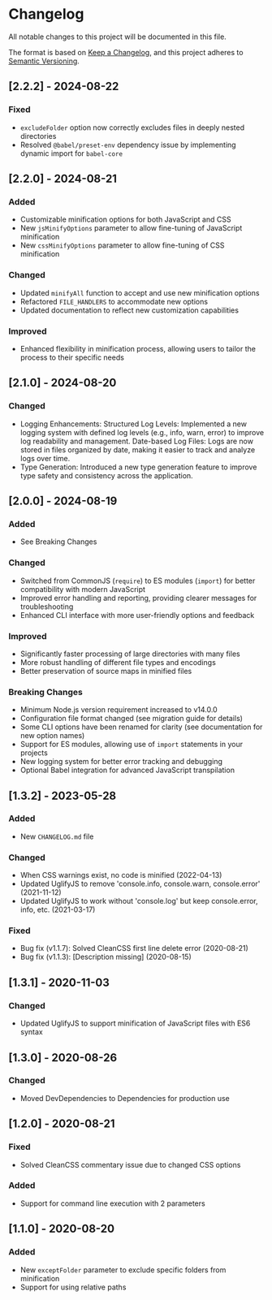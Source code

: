 # Changelog

All notable changes to this project will be documented in this file.

The format is based on [Keep a Changelog](https://keepachangelog.com/en/1.0.0/),
and this project adheres to [Semantic Versioning](https://semver.org/spec/v2.0.0.html).

## [2.2.2] - 2024-08-22

### Fixed

- `excludeFolder` option now correctly excludes files in deeply nested directories
- Resolved `@babel/preset-env` dependency issue by implementing dynamic import for `babel-core`

## [2.2.0] - 2024-08-21

### Added

- Customizable minification options for both JavaScript and CSS
- New `jsMinifyOptions` parameter to allow fine-tuning of JavaScript minification
- New `cssMinifyOptions` parameter to allow fine-tuning of CSS minification

### Changed

- Updated `minifyAll` function to accept and use new minification options
- Refactored `FILE_HANDLERS` to accommodate new options
- Updated documentation to reflect new customization capabilities

### Improved

- Enhanced flexibility in minification process, allowing users to tailor the process to their specific needs

## [2.1.0] - 2024-08-20

### Changed

- Logging Enhancements:
  Structured Log Levels: Implemented a new logging system with defined log levels (e.g., info, warn, error) to improve log readability and management.
  Date-based Log Files: Logs are now stored in files organized by date, making it easier to track and analyze logs over time.
- Type Generation:
  Introduced a new type generation feature to improve type safety and consistency across the application.

## [2.0.0] - 2024-08-19

### Added

- See Breaking Changes

### Changed

- Switched from CommonJS (`require`) to ES modules (`import`) for better compatibility with modern JavaScript
- Improved error handling and reporting, providing clearer messages for troubleshooting
- Enhanced CLI interface with more user-friendly options and feedback

### Improved

- Significantly faster processing of large directories with many files
- More robust handling of different file types and encodings
- Better preservation of source maps in minified files

### Breaking Changes

- Minimum Node.js version requirement increased to v14.0.0
- Configuration file format changed (see migration guide for details)
- Some CLI options have been renamed for clarity (see documentation for new option names)
- Support for ES modules, allowing use of `import` statements in your projects
- New logging system for better error tracking and debugging
- Optional Babel integration for advanced JavaScript transpilation

## [1.3.2] - 2023-05-28

### Added

- New `CHANGELOG.md` file

### Changed

- When CSS warnings exist, no code is minified (2022-04-13)
- Updated UglifyJS to remove 'console.info, console.warn, console.error' (2021-11-12)
- Updated UglifyJS to work without 'console.log' but keep console.error, info, etc. (2021-03-17)

### Fixed

- Bug fix (v1.1.7): Solved CleanCSS first line delete error (2020-08-21)
- Bug fix (v1.1.3): [Description missing] (2020-08-15)

## [1.3.1] - 2020-11-03

### Changed

- Updated UglifyJS to support minification of JavaScript files with ES6 syntax

## [1.3.0] - 2020-08-26

### Changed

- Moved DevDependencies to Dependencies for production use

## [1.2.0] - 2020-08-21

### Fixed

- Solved CleanCSS commentary issue due to changed CSS options

### Added

- Support for command line execution with 2 parameters

## [1.1.0] - 2020-08-20

### Added

- New `exceptFolder` parameter to exclude specific folders from minification
- Support for using relative paths
